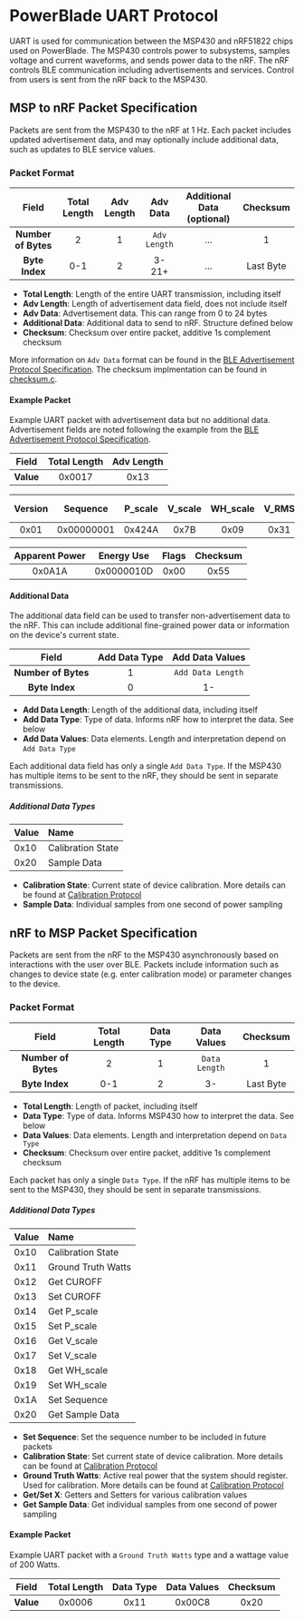 PowerBlade UART Protocol
========================

UART is used for communication between the MSP430 and nRF51822 chips used on PowerBlade. The MSP430 controls power to subsystems, samples voltage and current waveforms, and sends power data to the nRF. The nRF controls BLE communication including advertisements and services. Control from users is sent from the nRF back to the MSP430.

## MSP to nRF Packet Specification

Packets are sent from the MSP430 to the nRF at 1 Hz. Each packet includes updated advertisement data, and may optionally include additional data, such as updates to BLE service values.

### Packet Format

| **Field** | Total Length | Adv Length | Adv Data | Additional Data (optional) | Checksum| 
|:-------------------:|:---:|:-:|:------------:|:---:|:---------:|
| **Number of Bytes** | 2   | 1 | `Adv Length` | ... | 1         |
| **Byte Index**      | 0-1 | 2 | 3-21+        | ... | Last Byte |

 * **Total Length**: Length of the entire UART transmission, including itself
 * **Adv Length**: Length of advertisement data field, does not include itself
 * **Adv Data**: Advertisement data. This can range from 0 to 24 bytes
 * **Additional Data**: Additional data to send to nRF. Structure defined below
 * **Checksum**: Checksum over entire packet, additive 1s complement checksum

More information on `Adv Data` format can be found in the [BLE Advertisement Protocol Specification](ble_advertisement.md). The checksum implmentation can be found in [checksum.c](https://github.com/lab11/powerblade/blob/master/software/common/source/checksum.c).

#### Example Packet

Example UART packet with advertisement data but no additional data. Advertisement fields are noted following the example from the [BLE Advertisement Protocol Specification](ble_advertisement.md).

| **Field** | Total Length | Adv Length |
|:---------:|:------------:|:----------:|
| **Value** | 0x0017       | 0x13       |

| Version | Sequence   | P_scale | V_scale | WH_scale | V_RMS | Real Power |
|:-------:|:----------:|:-------:|:-------:|:--------:|:-----:|:----------:|
| 0x01    | 0x00000001 | 0x424A  | 0x7B    | 0x09     | 0x31  | 0x0802     |

| Apparent Power | Energy Use | Flags | Checksum |
|:--------------:|:----------:|:-----:|:--------:|
| 0x0A1A         | 0x0000010D | 0x00  | 0x55     |

#### Additional Data

The additional data field can be used to transfer non-advertisement data to the nRF. This can include additional fine-grained power data or information on the device's current state.

| **Field**           | Add Data Type | Add Data Values   |
|:-------------------:|:-------------:|:-----------------:|
| **Number of Bytes** | 1             | `Add Data Length` |
| **Byte Index**      | 0             | 1-                |

 * **Add Data Length**: Length of the additional data, including itself
 * **Add Data Type**: Type of data. Informs nRF how to interpret the data. See below
 * **Add Data Values**: Data elements. Length and interpretation depend on `Add Data Type`

Each additional data field has only a single `Add Data Type`. If the MSP430 has multiple items to be sent to the nRF, they should be sent in separate transmissions.

##### Additional Data Types

| Value | Name |
|:------|:-----|
| 0x10  | Calibration State |
| 0x20  | Sample Data |

 * **Calibration State**: Current state of device calibration. More details can be found at [Calibration Protocol](calibration.md)
 * **Sample Data**: Individual samples from one second of power sampling


## nRF to MSP Packet Specification

Packets are sent from the nRF to the MSP430 asynchronously based on interactions with the user over BLE. Packets include information such as changes to device state (e.g. enter calibration mode) or parameter changes to the device.

### Packet Format

| **Field**           | Total Length | Data Type | Data Values   | Checksum  | 
|:-------------------:|:------------:|:---------:|:-------------:|:---------:|
| **Number of Bytes** | 2            | 1         | `Data Length` | 1         |
| **Byte Index**      | 0-1          | 2         | 3-            | Last Byte |

 * **Total Length**: Length of packet, including itself
 * **Data Type**: Type of data. Informs MSP430 how to interpret the data. See below
 * **Data Values**: Data elements. Length and interpretation depend on `Data Type`
 * **Checksum**: Checksum over entire packet, additive 1s complement checksum

Each packet has only a single `Data Type`. If the nRF has multiple items to be sent to the MSP430, they should be sent in separate transmissions.

##### Additional Data Types

| Value | Name |
|:------|:-----|
| 0x10  | Calibration State |
| 0x11  | Ground Truth Watts |
| 0x12  | Get CUROFF |
| 0x13  | Set CUROFF |
| 0x14  | Get P_scale |
| 0x15  | Set P_scale |
| 0x16  | Get V_scale |
| 0x17  | Set V_scale |
| 0x18  | Get WH_scale |
| 0x19  | Set WH_scale |
| 0x1A	| Set Sequence |
| 0x20  | Get Sample Data |

 * **Set Sequence**: Set the sequence number to be included in future packets
 * **Calibration State**: Set current state of device calibration. More details can be found at [Calibration Protocol](calibration.md)
 * **Ground Truth Watts**: Active real power that the system should register. Used for calibration. More details can be found at [Calibration Protocol](calibration.md)
 * **Get/Set X**: Getters and Setters for various calibration values
 * **Get Sample Data**: Get individual samples from one second of power sampling

#### Example Packet

Example UART packet with a `Ground Truth Watts` type and a wattage value of 200 Watts. 

| **Field** | Total Length | Data Type | Data Values | Checksum |
|:---------:|:------------:|:---------:|:-----------:|:--------:|
| **Value** | 0x0006       | 0x11      | 0x00C8      | 0x20     |
